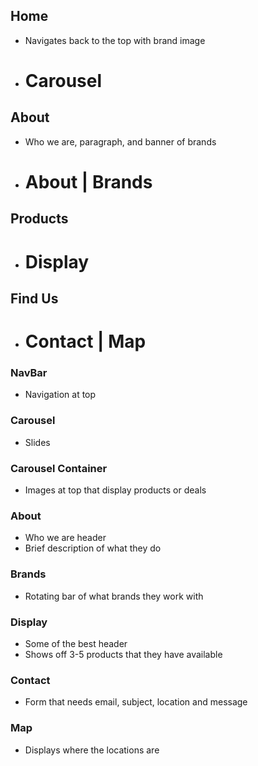 ## Home
 - Navigates back to the top with brand image
  - # Carousel
## About
 - Who we are, paragraph, and banner of brands
  - # About | Brands
## Products
 - # Display
## Find Us
 - # Contact | Map


### NavBar
 - Navigation at top
### Carousel
 - Slides
### Carousel Container
 - Images at top that display products or deals
 ### About
 - Who we are header
  - Brief description of what they do
  ### Brands
 - Rotating bar of what brands they work with
 ### Display
 - Some of the best header
 - Shows off 3-5 products that they have available
### Contact
 - Form that needs email, subject, location and message
 ### Map
 - Displays where the locations are
